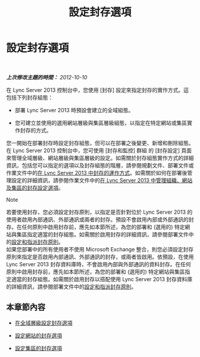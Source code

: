 ﻿---
title: 設定封存選項
TOCTitle: 設定封存選項
ms:assetid: b2f7f74d-e1ad-494e-9d46-5eb0efe5fb29
ms:mtpsurl: https://technet.microsoft.com/zh-tw/library/JJ205182(v=OCS.15)
ms:contentKeyID: 49292050
ms.date: 08/24/2015
mtps_version: v=OCS.15
ms.translationtype: HT
---

# 設定封存選項

 

_**上次修改主題的時間：** 2012-10-10_

在 Lync Server 2013 控制台中，您使用 \[封存\] 設定來指定封存的實作方式。這包括下列封存組態：

  - 部署 Lync Server 2013 時預設會建立的全域組態。

  - 您可建立並使用的選用網站層級與集區層級組態，以指定在特定網站或集區實作封存的方式。

您一開始在部署封存時設定封存組態，但可以在部署之後變更、新增和刪除組態。在 Lync Server 2013 控制台中，您可使用 \[封存和監控\] 群組 的 \[封存設定\] 頁面來管理全域層級、網站層級與集區層級的設定。如需關於封存組態實作方式的詳細資訊，包括您可以指定的選項以及封存組態的階層，請參閱規劃文件、部署文件或作業文件中的[在 Lync Server 2013 中封存的運作方式](lync-server-2013-how-archiving-works.md)。如需關於如何在部署後管理設定的詳細資訊，請參閱作業文件中的[在 Lync Server 2013 中管理組織、網站及集區的封存設定選項](lync-server-2013-managing-archiving-configuration-options-for-your-organization-sites-and-pools.md)。

> [!NOTE]
> 若要使用封存，您必須設定封存原則，以指定是否針對位於 Lync Server 2013 的使用者啟用內部通訊、外部通訊或兩者的封存。預設不會啟用內部或外部通訊的封存。在任何原則中啟用封存前，應先如本節所述，為您的部署和 (選用的) 特定網站與集區指定適當的封存組態。如需關於啟用封存的詳細資訊，請參閱部署文件中的<a href="lync-server-2013-configuring-and-assigning-archiving-policies.md">設定和指派封存原則</a>。<br />
> 如果您部署中的所有使用者不使用 Microsoft Exchange 整合，則您必須設定封存原則來指定是否啟用內部通訊、外部通訊的封存，或兩者皆啟用。依預設，在使用 Lync Server 2013 封存資料庫時，不會啟用內部與外部通訊的資料封存。在任何原則中啟用封存前，應先如本節所述，為您的部署和 (選用的) 特定網站與集區指定適當的封存組態。如需關於啟用封存以搭配使用 Lync Server 2013 封存資料庫的詳細資訊，請參閱部署文件中的<a href="lync-server-2013-configuring-and-assigning-archiving-policies.md">設定和指派封存原則</a>。


## 本章節內容

  - [在全域層級設定封存選項](lync-server-2013-configuring-archiving-options-at-the-global-level.md)

  - [設定網站的封存選項](lync-server-2013-configuring-archiving-options-for-a-site.md)

  - [設定集區的封存選項](lync-server-2013-configuring-archiving-options-for-a-pool.md)

